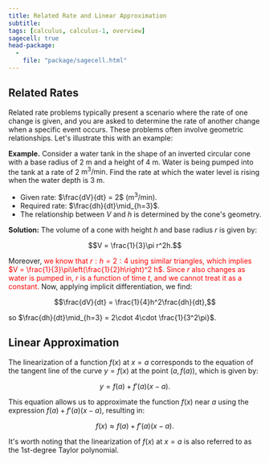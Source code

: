 ```yaml
---
title: Related Rate and Linear Approximation
subtitle: 
tags: [calculus, calculus-1, overview]
sagecell: true
head-package:
  -
    file: "package/sagecell.html"
---
```


## Related Rates

Related rate problems typically present a scenario where the rate of one change is given, and you are asked to determine the rate of another change when a specific event occurs. These problems often involve geometric relationships. Let's illustrate this with an example:

**Example.** Consider a water tank in the shape of an inverted circular cone with a base radius of 2 m and a height of 4 m. Water is being pumped into the tank at a rate of 2 $\text{m}^3/\text{min}$. Find the rate at which the water level is rising when the water depth is 3 m.

* Given rate: $\frac{dV}{dt} = 2$ ($\text{m}^3/\text{min}$).
* Required rate: $\frac{dh}{dt}\mid_{h=3}$.
* The relationship between $V$ and $h$ is determined by the cone's geometry.

**Solution:** The volume of a cone with height $h$ and base radius $r$ is given by:

$$V = \frac{1}{3}\pi r^2h.$$

Moreover, <span style="color:red;">we know that $r:h = 2:4$ using similar triangles, which implies $V = \frac{1}{3}\pi\left(\frac{1}{2}h\right)^2 h$. Since $r$ also changes as water is pumped in, $r$ is a function of time $t$, and we cannot treat it as a constant.</span> Now, applying implicit differentiation, we find:

$$\frac{dV}{dt} = \frac{1}{4}h^2\frac{dh}{dt},$$

so $\frac{dh}{dt}\mid_{h=3} = 2\cdot 4\cdot \frac{1}{3^2\pi}$.

## Linear Approximation

The linearization of a function $f(x)$ at $x=a$ corresponds to the equation of the tangent line of the curve $y=f(x)$ at the point $(a,f(a))$, which is given by:

$$y = f(a) + f'(a)(x-a).$$

This equation allows us to approximate the function $f(x)$ near $a$ using the expression $f(a) + f'(a)(x-a)$, resulting in:

$$f(x)\approx f(a) + f'(a)(x-a).$$

It's worth noting that the linearization of $f(x)$ at $x=a$ is also referred to as the 1st-degree Taylor polynomial.